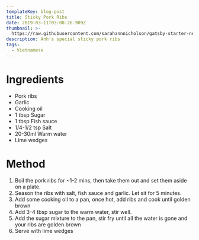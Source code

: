 ```yaml
---
templateKey: blog-post
title: Sticky Pork Ribs
date: 2019-03-11T03:08:26.909Z
thumbnail: >-
  https://raw.githubusercontent.com/sarahannnicholson/gatsby-starter-netlify-cms/master/static/img/sticky-pork-ribs.jpg
description: Anh's special sticky pork ribs
tags:
  - Vietnamese
---
```

# Ingredients

* Pork ribs 
* Garlic
* Cooking oil
* 1 tbsp Sugar
* 1 tbsp Fish sauce
* 1/4-1/2 tsp Salt
* 20-30ml Warm water
* Lime wedges

# Method

1. Boil the pork ribs for ~1-2 mins, then take them out and set them aside on a plate.
2. Season the ribs with salt, fish sauce and garlic. Let sit for 5 minutes.
3. Add some cooking oil to a pan, once hot, add ribs and cook until golden brown
4. Add 3-4 tbsp sugar to the warm water, stir well.
5. Add the sugar mixture to the pan, stir fry until all the water is gone and your ribs are golden brown
6. Serve with lime wedges
